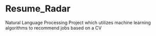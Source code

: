 # Resume_Radar
Natural Language Processing Project which utilizes machine learning algorithms to recommend jobs based on a CV
